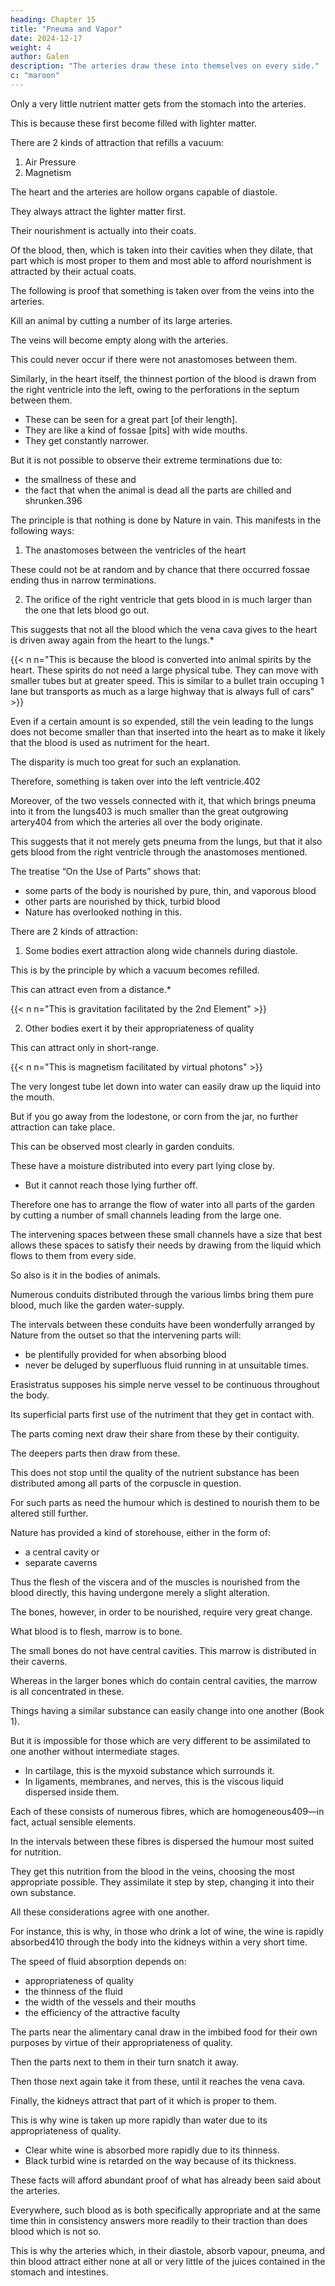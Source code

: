 ```yaml
---
heading: Chapter 15
title: "Pneuma and Vapor"
date: 2024-12-17
weight: 4
author: Galen
description: "The arteries draw these into themselves on every side."
c: "maroon"
---
```



Only a very little nutrient matter gets from the stomach into the arteries.

This is because these first become filled with lighter matter. 

There are 2 kinds of attraction that refills a vacuum:

 <!-- becomes refilled and that caused by appropriateness of quality;392  -->

1. Air Pressure
2. Magnetism

<!-- air is drawn into bellows in one way, and iron by the lodestone in another.  -->

<!-- The traction which results from evacuation acts primarily on what is light, whilst that from appropriateness of quality acts frequently, it may be, on what is heavier (if this should be naturally more nearly related393).  -->

The heart and the arteries are hollow organs capable of diastole.

They always attract the lighter matter first.

Their nourishment is actually into their coats.

 <!-- (which are the real bodies of these organs) that the appropriate matter is drawn.394  -->

Of the blood, then, which is taken into their cavities when they dilate, that part which is most proper to them and most able to afford nourishment is attracted by their actual coats.

<!-- Now, apart from what has been said,395  -->

The following is proof that something is taken over from the veins into the arteries.

Kill an animal by cutting a number of its large arteries.

The veins will become empty along with the arteries.

This could never occur if there were not anastomoses between them. 

Similarly, in the heart itself, the thinnest portion of the blood is drawn from the right ventricle into the left, owing to the perforations in the septum between them.
- These can be seen for a great part [of their length].
- They are like a kind of fossae [pits] with wide mouths.
- They get constantly narrower.

But it is not possible to observe their extreme terminations due to:
- the smallness of these and
- the fact that when the animal is dead all the parts are chilled and shrunken.396 

<!-- Here, too, however, our argument,397 starting from  -->

The principle is that nothing is done by Nature in vain. This manifests in the following ways:

1. The anastomoses between the ventricles of the heart

These could not be at random and by chance that there occurred fossae ending thus in narrow terminations.

2. The orifice of the right ventricle that gets blood in is much larger than the one that lets blood go out.

<!-- And secondly [the presence of these anastomoses has been assumed] from the fact that, 

of the two orifices in the right , the one conducting blood in and the other out, the former398 is much the larger.  -->

<!-- For, the fact that the insertion of the vena cava into the heart399 is larger than the vein which is inserted into the lungs400  -->

This suggests that not all the blood which the vena cava gives to the heart is driven away again from the heart to the lungs.*

{{< n n="This is because the blood is converted into animal spirits by the heart. These spirits do not need a large physical tube. They can move with smaller tubes but at greater speed. This is similar to a bullet train occuping 1 lane but transports as much as a large highway that is always full of cars" >}}

<!-- Nor can it be said that any of the blood is expended in the nourishment of the actual body of the heart, since there is another vein401 which breaks up in it and which does not take its origin nor get its share of blood from the heart itself.  -->

Even if a certain amount is so expended, still the vein leading to the lungs does not become smaller than that inserted into the heart as to make it likely that the blood is used as nutriment for the heart.

The disparity is much too great for such an explanation.

Therefore, something is taken over into the left ventricle.402

Moreover, of the two vessels connected with it, that which brings pneuma into it from the lungs403 is much smaller than the great outgrowing artery404 from which the arteries all over the body originate.

This suggests that it not merely gets pneuma from the lungs, but that it also gets blood from the right ventricle through the anastomoses mentioned.

The treatise “On the Use of Parts” shows that:
- some parts of the body is nourished by pure, thin, and vaporous blood
- other parts are nourished by thick, turbid blood
- Nature has overlooked nothing in this.

There are 2 kinds of attraction:

1. Some bodies exert attraction along wide channels during diastole.

This is by the principle by which a vacuum becomes refilled.

This can attract even from a distance.*

{{< n n="This is gravitation facilitated by the 2nd Element" >}}

2. Other bodies exert it by their appropriateness of quality

This can attract only in short-range. 

{{< n n="This is magnetism facilitated by virtual photons" >}}

 <!-- while the latter can only do so from among things which are quite close to them;  -->

The very longest tube let down into water can easily draw up the liquid into the mouth.

But if you go away from the lodestone, or corn from the jar, no further attraction can take place.

<!-- (an instance of this kind has in fact been already given405) -->

This can be observed most clearly in garden conduits.

These have a moisture distributed into every part lying close by.
- But it cannot reach those lying further off.

Therefore one has to arrange the flow of water into all parts of the garden by cutting a number of small channels leading from the large one.

The intervening spaces between these small channels have a size that best allows these spaces to satisfy their needs by drawing from the liquid which flows to them from every side.

So also is it in the bodies of animals.

Numerous conduits distributed through the various limbs bring them pure blood, much like the garden water-supply.

The intervals between these conduits have been wonderfully arranged by Nature from the outset so that the intervening parts will:
- be plentifully provided for when absorbing blood
- never be deluged by superfluous fluid running in at unsuitable times.

<!-- For the way in which they obtain nourishment is somewhat as follows.  -->

<!-- In the body406 which is -->

Erasistratus supposes his simple nerve vessel to be continuous throughout the body.

Its superficial parts first use of the nutriment that they get in contact with.

The parts coming next draw their share from these by their contiguity.

The deepers parts then draw from these. 

This does not stop until the quality of the nutrient substance has been distributed among all parts of the corpuscle in question.

For such parts as need the humour which is destined to nourish them to be altered still further.

Nature has provided a kind of storehouse, either in the form of:
- a central cavity or
- separate caverns 

<!-- 407 or something analogous to caverns.  -->

Thus the flesh of the viscera and of the muscles is nourished from the blood directly, this having undergone merely a slight alteration.

The bones, however, in order to be nourished, require very great change.

What blood is to flesh, marrow is to bone.

The small bones do not have central cavities. This marrow is distributed in their caverns. 

Whereas in the larger bones which do contain central cavities, the marrow is all concentrated in these.

<!-- For, as was pointed out in the first book,408  -->

Things having a similar substance can easily change into one another (Book 1). 

But it is impossible for those which are very different to be assimilated to one another without intermediate stages. 

- In cartilage, this is the myxoid substance which surrounds it.
- In ligaments, membranes, and nerves, this is the viscous liquid dispersed inside them.

Each of these consists of numerous fibres, which are homogeneous409—in fact, actual sensible elements.

In the intervals between these fibres is dispersed the humour most suited for nutrition.

They get this nutrition from the blood in the veins, choosing the most appropriate possible. They assimilate it step by step, changing it into their own substance.

All these considerations agree with one another.

 <!-- and bear sufficient witness to the truth of what has been already demonstrated; there is thus no need to prolong the discussion further. -->

<!-- For, from what has been said, anyone can readily discover in what way all the particular [vital activities] come about.  -->

For instance, this is why, in those who drink a lot of wine, the wine is rapidly absorbed410 through the body into the kidneys within a very short time. 

The speed of fluid absorption depends on:
- appropriateness of quality
- the thinness of the fluid
- the width of the vessels and their mouths
- the efficiency of the attractive faculty

The parts near the alimentary canal draw in the imbibed food for their own purposes by virtue of their appropriateness of quality.

Then the parts next to them in their turn snatch it away.

Then those next again take it from these, until it reaches the vena cava. 

Finally, the kidneys attract that part of it which is proper to them. 

This is why wine is taken up more rapidly than water due to its appropriateness of quality.
- Clear white wine is absorbed more rapidly due to its thinness.
- Black turbid wine is retarded on the way because of its thickness.

These facts will afford abundant proof of what has already been said about the arteries.

Everywhere, such blood as is both specifically appropriate and at the same time thin in consistency answers more readily to their traction than does blood which is not so.

This is why the arteries which, in their diastole, absorb vapour, pneuma, and thin blood attract either none at all or very little of the juices contained in the stomach and intestines.



<!-- 299 “Of food to feeder,” i.e. of the environment to the organism. cf. p. 39, chap. xi.

300 “Drawing”; cf. p. 116, note 2.

301 For these terms (prosthesis and prosphysis in Greek) cf. p. 39, notes 5 and 6.

302 Lit. “through the energizing (or functioning) of the attractive faculty”; the faculty (δύναμις) in operation is an activity (ἐνέργεια). cf. p. 3, note 2.

303 This chapter is an excellent example of Galen’s method of reasoning a priori. The complementary inductive method, however, is employed in the next chapter. cf. p. 209, note 1.

304 The deductive.

305 The logos is the argument or “theory” arrived at by the process of λογικὴ θεωρία or “theorizing”; cf. p. 151, note 3; p. 205, note 1.

306 The Greek words for the uterus (mêtrae and hysterae) probably owe their plural form to the belief that the organ was bicornuate in the human, as it is in some of the lower species.

307 Note this expression. For Galen’s views on the origin of species, cf. Introduction, p. xxxi., footnote.

308 Herophilus of Chalcedon (circa 300 B.C.) was, like Erasistratus, a representative of the anatomical school of Alexandria. His book on Midwifery was known for centuries. cf. Introduction, p. xii.

309 Relaxation of utero-sacral ligaments as an important predisposing cause of prolapsus uteri.

310 That is, at the end of the first stage of labour.

311 The pylorus.

312 “Chylosis,” chylification. cf. p. 240, note 1.

313 Lit. barley-“chyle,” i.e. barley-water.

314 i.e. not the mere mechanical breaking down of food, but a distinctively vital action of “alteration.”

315 Pepsis.

316 Book I., chaps. x., xi.

317 cf. p. 222, note 1.

318 Choledochous.

319 More exactly peristolé; cf. p. 97, note 1.

320 Neuburger says of Erasistratus that “dissection had taught him to think in terms of anatomy.” It was chiefly the gross movements or structure of organs with which he concerned himself. Where an organ had no obvious function, he dubbed it “useless”; e.g. the spleen (cf. p. 143).

321 i.e. contracting and dilating; no longitudinal movements involved; cf. p. 263, note 2.

322 cf. p. 282, note 1.

323 Book II., chaps. ii. and viii.

324 Note use of psychological terms in biology. cf. also p. 133, note 3.

325 “In everything.” cf. p. 66, note 3.

326 Galen confuses the nutrition of organs with that of the ultimate living elements or cells; the stomach does not, of course, feed itself in the way a cell does. cf. Introduction, p. xxxii.

327 cf. Asclepiades’s theory regarding the urine, p. 51.

328 The process of application or prosthesis. cf. p. 223, note 3.

329 Mutual influence of organism and environment.

330 Qualitative change. cf. Book I., chap. ii.

331 Apparently skin-diseases in which a superficial crust (resembling the lichen on a tree-trunk) forms—e.g. psoriasis.

332 Note especially pneuma and innate heat, which practically stand for oxygen and the heat generated in oxidation. cf. p. 41, note 3.

333 Book I., chap. x.

334 That is to say, faeces are obviously altered food. This alteration cannot have taken place entirely in the small intestine: therefore alteration of food must take place in the stomach.

335 cf. p. 39.

336 Asclepiades held that there was no such thing as real qualitative change; the food was merely broken up into its constituent molecules, and absorbed unaltered. cf. p. 49, note 5.

337 i.e. denial of forethought in the Physis.

338 v. p. 9, et passim.

339 cf. p. 97.

340 It appears to me, from comparison between this and other passages in Galen’s writings (notably Use of Parts, iv., 8), that he means by the “two coats” simply the mucous and the muscular coats. In this case the “straight” or “longitudinal” fibres of the inner coat would be the rugae; the “circular” fibres of the inner intestinal coat would be the valvulae conniventes.

341 The term here rendered peristalsis is peristolé in Greek; it is applied only to the intermittent movements of muscles placed circularly round a lumen or cavity, and comprehends systolé or contraction and diastolé or dilatation. In its modern significance, peristalsis, however, also includes the movements of longitudinal fibres. cf. p. 97, note 1.

342 i.e. those containing non-striped or “involuntary” muscle fibres; organs governed by the “natural” pneuma; cf. p. 186, note 3.

343 By this term is meant only what we should call the “voluntary” muscles.

344 cf. p. 97.

345 For “symptom,” cf. p. 13, and p. 12, note 3. “Transitum namque materiae per angustum corpus id accidens consequitur” (Linacre). Less a “result” or “consequence” than an “accompaniment.”

346 i.e. this is a purely mechanical process.

347 i.e.. this phenomenon is a proof neither of peristolé nor of attraction. cf. p. 97, note 2.

348 Contraction and dilatation of course being reversed.

349 The channa is a kind of sea-perch; “a species of Serranus, either S. scriba or S. cabrilla” (D’Arcy W. Thompson). cf. Aristotle’s Nat. Hist. (D’Arcy Thompson’s edition, Oxford, 1910), IV., xi., 538 A, 20. The synodont “is not to be identified with certainty, but is supposed to be Dentex vulgaris,” that is, an edible Mediterranean perch. “It is not the stomach,” adds Prof. Thompson, “but the air-bladder that gets everted and hangs out of the mouth in fishes, especially when they are hauled in from a considerable depth.” cf. H. A., VIII., ii., 591 B, 5.

350 Under the term “neura,” tendons were often included as well as nerves. Similarly in modern Dutch the word zenuw (“sinew”) means both a tendon and a nerve; zenuwachtig = “nervous.”

351 Rather than the alternative reading, τὸν ἔσωθεν χιτῶνα. Galen apparently supposes that the outer coat will not be damaged, as the cuts will pass between its fibres. These cuts would be, presumably, short ones, at various levels, no single one of them involving the whole circumference of the gullet.

352 cf. p. 205.

353 Thus Galen elsewhere calls the spleen a mere emunctory (ἐκμαγεῖον) of the liver. cf. p. 214, note 1.

354 cf. p. 269.

355 The urinary bladders of pigs (such as Galen dissected) are thin, and appear to have only one coat.

356 cf. p. 243.

357 My suggestion is that Galen refers to (1) the mucous coat, with its valvulae conniventes, and (2) the muscular coat, of which the chief layer is made up of circular fibres. cf. p. 262, note 1.

358 Or utility.

359 Relationship between physiology and pathology again emphasized. cf. p. 188, note 2.

360 Or physicist—the investigator of the Physis or Nature. cf. p. 196, note 2. Note here the use of analogical reasoning. cf. p. 113, note 2.

361 cf. p. 95.

362 I. xiii.; II. ii.

363 Galen’s idea is that if reversal of the direction of flow can occur in the primae viae (in vomiting), it may also be expected to occur in the secundae viae or absorptive channels.

364 For this “delivery,” “up-yield,” or anadosis, v. p. 13, note 5.

365 The mesenteric veins.

366 Linacre renders: “Una omnium confluxio ac conspiratio”; and he adds the marginal note “Totum corpus nostrum est conspirabile et confluxile per meatus communes.” cf. p. 48.

367 The alimentary canal, as not being edible, is not considered a splanchnon or viscus.

368 Lit. rheums; hence our term rheumatism.

369 Here Galen apparently indicates that vital functions are at least partly explicable in terms of mechanical law. cf. Introduction, p. xxviii.

370 cf. pp. 211, 247.

371 See p. 298, note 1.

372 The ends of the veins in the alimentary canal from which absorption or anadosis had originally taken place.

373 Diathesis.

374 Diathesis.

375 Pathos.

376 He means, not only under the stress of special circumstances, but also normally.

377 Lit. “rough artery.” The air-passages as well as the arteries proper were supposed by the Greeks to carry air (pneuma); diastole of arteries was, like expansion of the chest, a movement for drawing in air. cf. p. 317, note 1.

378 cf. p. 39, chap. xi.

379 Lit. orexis.

380 Lit. a “physical” organ; that is, a mere instrument or organon of the Physis,—not one of the Psyche or conscious personality. cf. semen, p. 132, note 1.

381 cf. p. 317, note 2; p. 319, chap. xv.

382 Note that absorption takes place from the stomach as well as the intestines. cf. p. 118, note 1.

383 That is, among the ultimate tissues or cells.

384 Pp. 205-9.

385 By this term, of course, the air-passages are also meant; cf. p. 305.

386 cf. p. 34, note 1.

387 cf. p. 121, note 4.

388 Pulmonary vein, or rather, left auricle. Galen means a reflux through the mitral orifice; the left auricle was looked on rather as the termination of the pulmonary veins than as a part of the heart. cf. p. 323, note 4. He speaks here of a kind of “physiological” mitral incompetence.

389 Horror vacui.

390 cf. p. 305, note 2.

391 cf. p. 308, note 1.

392 The “mechanical” principle of horror vacui contrasted with the “physical” or semi-physiological principle of specific attraction. Appropriateness here might almost be rendered affinity or kinship. cf. note 2, infra.

393 “Related,” “akin.” cf. p. 36, note 2.

394 The coats exercise the vital traction, the cavities the merely mechanical. cf. p. 165, note 2.

395 Chap. xiv.

396 These fossae were probably the recesses between the columnae carnae.

397 On logos cf. p. 226, note 2.

398 He means the tricuspid orifice. cf. p. 121, note 4.

399 The right auricle was looked on less as a part of the heart than as an expansion or “insertion” of the vena cava.

400 This “vein” (really the pulmonary artery) was supposed to be the channel by which the lungs received nutriment from the right heart. cf. p. 121, note 3.

401 The coronary vein.

402 Galen’s conclusion, of course, is, so far, correct, but he has substituted an imaginary direct communication between the ventricles for the actual and more roundabout pulmonary circulation, of whose existence he apparently had no idea. His views were eventually corrected by the Renascence anatomists. cf. Introduction, pp. xxii.-xxiii.

403 He means the left auricle, considered as the termination of the pulmonary “arteries”; cf. p. 314, note 3.

404 The aorta, its orifice being circular, appears bigger than the slit-like mitral orifice.

405 p. 87.

406 Or we may render it “corpuscle”; Galen practically means the cell. cf. p. 153, note 2.

407 cf. the term “cavernous tissue.”

408 I. x.

409 Lit. homoeomerous, i.e. “the same all through,” of similar structure throughout, the elements of living matter, cf. p. 20, note 3, and cf. also the “cell” of Erasistratus, p. 153.

410 “Delivered,” “dispersed”; cf. p. 13, note 5.
 -->